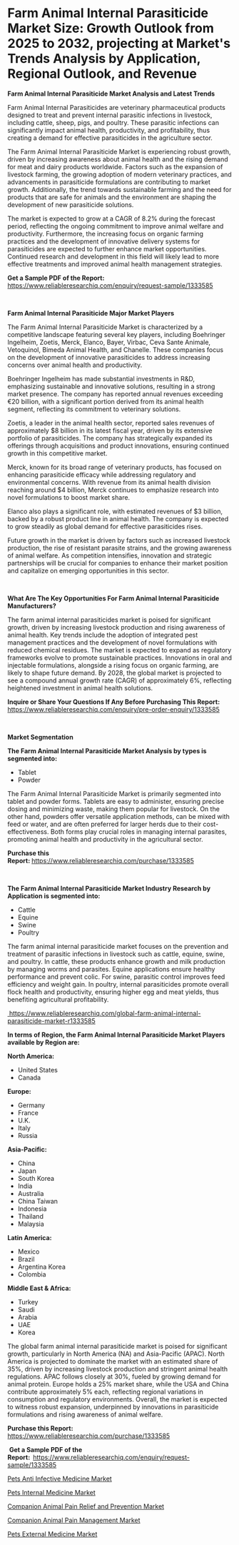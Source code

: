 <p><h1>Farm Animal Internal Parasiticide Market Size: Growth Outlook from 2025 to 2032, projecting at Market's Trends Analysis by Application, Regional Outlook, and Revenue</h1></p><p><strong>Farm Animal Internal Parasiticide Market Analysis and Latest Trends</strong></p>
<p><p>Farm Animal Internal Parasiticides are veterinary pharmaceutical products designed to treat and prevent internal parasitic infections in livestock, including cattle, sheep, pigs, and poultry. These parasitic infections can significantly impact animal health, productivity, and profitability, thus creating a demand for effective parasiticides in the agriculture sector.</p><p>The Farm Animal Internal Parasiticide Market is experiencing robust growth, driven by increasing awareness about animal health and the rising demand for meat and dairy products worldwide. Factors such as the expansion of livestock farming, the growing adoption of modern veterinary practices, and advancements in parasiticide formulations are contributing to market growth. Additionally, the trend towards sustainable farming and the need for products that are safe for animals and the environment are shaping the development of new parasiticide solutions.</p><p>The market is expected to grow at a CAGR of 8.2% during the forecast period, reflecting the ongoing commitment to improve animal welfare and productivity. Furthermore, the increasing focus on organic farming practices and the development of innovative delivery systems for parasiticides are expected to further enhance market opportunities. Continued research and development in this field will likely lead to more effective treatments and improved animal health management strategies.</p></p>
<p><strong>Get a Sample PDF of the Report:&nbsp;</strong> <a href="https://www.reliableresearchiq.com/enquiry/request-sample/1333585?utm_campaign=1159&utm_medium=2&utm_source=Github&utm_content=ia&utm_term=24032025&utm_id=farm-animal-internal-parasiticide">https://www.reliableresearchiq.com/enquiry/request-sample/1333585</a></p>
<p>&nbsp;</p>
<p><strong>Farm Animal Internal Parasiticide Major Market Players</strong></p>
<p><p>The Farm Animal Internal Parasiticide Market is characterized by a competitive landscape featuring several key players, including Boehringer Ingelheim, Zoetis, Merck, Elanco, Bayer, Virbac, Ceva Sante Animale, Vetoquinol, Bimeda Animal Health, and Chanelle. These companies focus on the development of innovative parasiticides to address increasing concerns over animal health and productivity.</p><p>Boehringer Ingelheim has made substantial investments in R&D, emphasizing sustainable and innovative solutions, resulting in a strong market presence. The company has reported annual revenues exceeding €20 billion, with a significant portion derived from its animal health segment, reflecting its commitment to veterinary solutions.</p><p>Zoetis, a leader in the animal health sector, reported sales revenues of approximately $8 billion in its latest fiscal year, driven by its extensive portfolio of parasiticides. The company has strategically expanded its offerings through acquisitions and product innovations, ensuring continued growth in this competitive market.</p><p>Merck, known for its broad range of veterinary products, has focused on enhancing parasiticide efficacy while addressing regulatory and environmental concerns. With revenue from its animal health division reaching around $4 billion, Merck continues to emphasize research into novel formulations to boost market share.</p><p>Elanco also plays a significant role, with estimated revenues of $3 billion, backed by a robust product line in animal health. The company is expected to grow steadily as global demand for effective parasiticides rises.</p><p>Future growth in the market is driven by factors such as increased livestock production, the rise of resistant parasite strains, and the growing awareness of animal welfare. As competition intensifies, innovation and strategic partnerships will be crucial for companies to enhance their market position and capitalize on emerging opportunities in this sector.</p></p>
<p>&nbsp;</p>
<p><strong>What Are The Key Opportunities For Farm Animal Internal Parasiticide Manufacturers?</strong></p>
<p><p>The farm animal internal parasiticides market is poised for significant growth, driven by increasing livestock production and rising awareness of animal health. Key trends include the adoption of integrated pest management practices and the development of novel formulations with reduced chemical residues. The market is expected to expand as regulatory frameworks evolve to promote sustainable practices. Innovations in oral and injectable formulations, alongside a rising focus on organic farming, are likely to shape future demand. By 2028, the global market is projected to see a compound annual growth rate (CAGR) of approximately 6%, reflecting heightened investment in animal health solutions.</p></p>
<p><strong>Inquire or Share Your Questions If Any Before Purchasing This Report:</strong> <a href="https://www.reliableresearchiq.com/enquiry/pre-order-enquiry/1333585?utm_campaign=1159&utm_medium=2&utm_source=Github&utm_content=ia&utm_term=24032025&utm_id=farm-animal-internal-parasiticide">https://www.reliableresearchiq.com/enquiry/pre-order-enquiry/1333585</a></p>
<p>&nbsp;</p>
<p><strong>Market Segmentation</strong></p>
<p><strong>The Farm Animal Internal Parasiticide Market Analysis by types is segmented into:</strong></p>
<p><ul><li>Tablet</li><li>Powder</li></ul></p>
<p><p>The Farm Animal Internal Parasiticide Market is primarily segmented into tablet and powder forms. Tablets are easy to administer, ensuring precise dosing and minimizing waste, making them popular for livestock. On the other hand, powders offer versatile application methods, can be mixed with feed or water, and are often preferred for larger herds due to their cost-effectiveness. Both forms play crucial roles in managing internal parasites, promoting animal health and productivity in the agricultural sector.</p></p>
<p><strong>Purchase this Report:&nbsp;</strong><a href="https://www.reliableresearchiq.com/purchase/1333585?utm_campaign=1159&utm_medium=2&utm_source=Github&utm_content=ia&utm_term=24032025&utm_id=farm-animal-internal-parasiticide">https://www.reliableresearchiq.com/purchase/1333585</a></p>
<p>&nbsp;</p>
<p><strong>The Farm Animal Internal Parasiticide Market Industry Research by Application is segmented into:</strong></p>
<p><ul><li>Cattle</li><li>Equine</li><li>Swine</li><li>Poultry</li></ul></p>
<p><p>The farm animal internal parasiticide market focuses on the prevention and treatment of parasitic infections in livestock such as cattle, equine, swine, and poultry. In cattle, these products enhance growth and milk production by managing worms and parasites. Equine applications ensure healthy performance and prevent colic. For swine, parasitic control improves feed efficiency and weight gain. In poultry, internal parasiticides promote overall flock health and productivity, ensuring higher egg and meat yields, thus benefiting agricultural profitability.</p></p>
<p><a href="https://www.reliableresearchiq.com/global-farm-animal-internal-parasiticide-market-r1333585?utm_campaign=1159&utm_medium=2&utm_source=Github&utm_content=ia&utm_term=24032025&utm_id=farm-animal-internal-parasiticide">&nbsp;https://www.reliableresearchiq.com/global-farm-animal-internal-parasiticide-market-r1333585</a></p>
<p><strong>In terms of Region, the Farm Animal Internal Parasiticide Market Players available by Region are:</strong></p>
<p>
    <p> <strong> North America: </strong>
        <ul>
            <li>United States</li>
            <li>Canada</li>
        </ul>
        </p> 
    <p> <strong> Europe: </strong>
        <ul>
            <li>Germany</li>
            <li>France</li>
            <li>U.K.</li>
            <li>Italy</li>
            <li>Russia</li>
        </ul>
        </p> 
    <p> <strong> Asia-Pacific: </strong>
        <ul>
            <li>China</li>
            <li>Japan</li>
            <li>South Korea</li>
            <li>India</li>
            <li>Australia</li>
            <li>China Taiwan</li>
            <li>Indonesia</li>
            <li>Thailand</li>
            <li>Malaysia</li>
        </ul>
        </p> 
    <p> <strong> Latin America: </strong>
        <ul>
            <li>Mexico</li>
            <li>Brazil</li>
            <li>Argentina Korea</li>
            <li>Colombia</li>
        </ul>
        </p> 
    <p> <strong> Middle East & Africa: </strong>
        <ul>
            <li>Turkey</li>
            <li>Saudi</li>
            <li>Arabia</li>
            <li>UAE</li>
            <li>Korea</li>
        </ul>
    </p>
    </p>
<p><p>The global farm animal internal parasiticide market is poised for significant growth, particularly in North America (NA) and Asia-Pacific (APAC). North America is projected to dominate the market with an estimated share of 35%, driven by increasing livestock production and stringent animal health regulations. APAC follows closely at 30%, fueled by growing demand for animal protein. Europe holds a 25% market share, while the USA and China contribute approximately 5% each, reflecting regional variations in consumption and regulatory environments. Overall, the market is expected to witness robust expansion, underpinned by innovations in parasiticide formulations and rising awareness of animal welfare.</p></p>
<p><strong>Purchase this Report: </strong><a href="https://www.reliableresearchiq.com/purchase/1333585?utm_campaign=1159&utm_medium=2&utm_source=Github&utm_content=ia&utm_term=24032025&utm_id=farm-animal-internal-parasiticide">https://www.reliableresearchiq.com/purchase/1333585</a></p>
<p>&nbsp;<strong>Get a Sample PDF of the Report:&nbsp;&nbsp;</strong><a href="https://www.reliableresearchiq.com/enquiry/request-sample/1333585?utm_campaign=1159&utm_medium=2&utm_source=Github&utm_content=ia&utm_term=24032025&utm_id=farm-animal-internal-parasiticide">https://www.reliableresearchiq.com/enquiry/request-sample/1333585</a></p>
<p><strong></strong></p>
<p><p><a href="https://github.com/rndwazeri/Market-Research-Report-List-1/blob/main/pets-anti-infective-medicine-market.md?utm_campaign=1159&utm_medium=2&utm_source=Github&utm_content=ia&utm_term=24032025&utm_id=farm-animal-internal-parasiticide">Pets Anti Infective Medicine Market</a></p><p><a href="https://github.com/dubelsuehsik/Market-Research-Report-List-1/blob/main/pets-internal-medicine-market.md?utm_campaign=1159&utm_medium=2&utm_source=Github&utm_content=ia&utm_term=24032025&utm_id=farm-animal-internal-parasiticide">Pets Internal Medicine Market</a></p><p><a href="https://github.com/bloggglazaie/Market-Research-Report-List-1/blob/main/companion-animal-pain-relief-and-prevention-market.md?utm_campaign=1159&utm_medium=2&utm_source=Github&utm_content=ia&utm_term=24032025&utm_id=farm-animal-internal-parasiticide">Companion Animal Pain Relief and Prevention Market</a></p><p><a href="https://github.com/nikkoureta1y/Market-Research-Report-List-1/blob/main/companion-animal-pain-management-market.md?utm_campaign=1159&utm_medium=2&utm_source=Github&utm_content=ia&utm_term=24032025&utm_id=farm-animal-internal-parasiticide">Companion Animal Pain Management Market</a></p><p><a href="https://github.com/lolahberkik5/Market-Research-Report-List-1/blob/main/pets-external-medicine-market.md?utm_campaign=1159&utm_medium=2&utm_source=Github&utm_content=ia&utm_term=24032025&utm_id=farm-animal-internal-parasiticide">Pets External Medicine Market</a></p></p>
